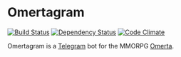 # Omertagram
[![Build Status](https://travis-ci.org/OmertaBeyond/omertagram.svg?branch=master)](https://travis-ci.org/OmertaBeyond/omertagram)
[![Dependency Status](https://gemnasium.com/OmertaBeyond/omertagram.svg)](https://gemnasium.com/OmertaBeyond/omertagram)
[![Code Climate](https://codeclimate.com/github/OmertaBeyond/omertagram/badges/gpa.svg)](https://codeclimate.com/github/OmertaBeyond/omertagram)

Omertagram is a [Telegram](https://telegram.org/) bot for the MMORPG [Omerta](http://barafranca.com).